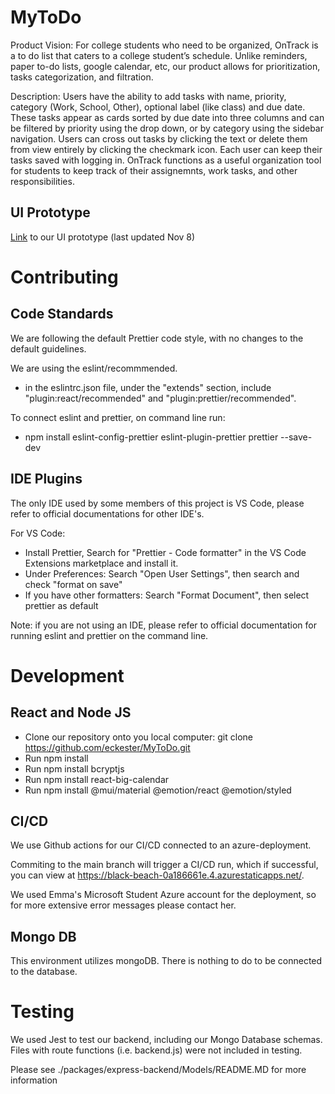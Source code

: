 # MyToDo

Product Vision: For college students who need to be organized, OnTrack is a to do list that caters to a college student’s schedule. Unlike reminders, paper to-do lists, google calendar, etc, our product allows for prioritization, tasks categorization, and filtration.

Description: Users have the ability to add tasks with name, priority, category (Work, School, Other), optional label (like class) and due date. These tasks appear as cards sorted by due date into three columns and can be filtered by priority using the drop down, or by category using the sidebar navigation. Users can cross out tasks by clicking the text or delete them from view entirely by clicking the checkmark icon. Each user can keep their tasks saved with logging in. OnTrack functions as a useful organization tool for students to keep track of their assignemnts, work tasks, and other responsibilities.

## UI Prototype

[Link](https://www.figma.com/proto/Zbvx0ihzM9d1PSOnWdikep/OnTrack?type=design&node-id=68-811&t=NdmSOxs5GdzR3Yce-1&scaling=min-zoom&page-id=0%3A1&starting-point-node-id=68%3A811&mode=design) to our UI prototype (last updated Nov 8)

# Contributing

## Code Standards

We are following the default Prettier code style, with no changes to the default guidelines.

We are using the eslint/recommmended.

- in the eslintrc.json file, under the "extends" section, include "plugin:react/recommended" and "plugin:prettier/recommended".

To connect eslint and prettier, on command line run:

- npm install eslint-config-prettier eslint-plugin-prettier prettier --save-dev

## IDE Plugins

The only IDE used by some members of this project is VS Code, please refer to official documentations for other IDE's.

For VS Code:

- Install Prettier, Search for "Prettier - Code formatter" in the VS Code Extensions marketplace and install it.
- Under Preferences: Search "Open User Settings", then search and check "format on save"
- If you have other formatters: Search "Format Document", then select prettier as default

Note: if you are not using an IDE, please refer to official documentation for running eslint and prettier on the command line.

# Development

## React and Node JS

- Clone our repository onto you local computer: git clone https://github.com/eckester/MyToDo.git
- Run npm install
- Run npm install bcryptjs
- Run npm install react-big-calendar
- Run npm install @mui/material @emotion/react @emotion/styled

## CI/CD

We use Github actions for our CI/CD connected to an azure-deployment.

Commiting to the main branch will trigger a CI/CD run, which if successful,
you can view at https://black-beach-0a186661e.4.azurestaticapps.net/.

We used Emma's Microsoft Student Azure account for the deployment, so for more extensive error messages please contact her.

## Mongo DB

This environment utilizes mongoDB.
There is nothing to do to be connected to the database.

# Testing

We used Jest to test our backend, including our Mongo Database schemas. Files with route functions (i.e. backend.js) were not included in testing.

Please see ./packages/express-backend/Models/README.MD for more information
